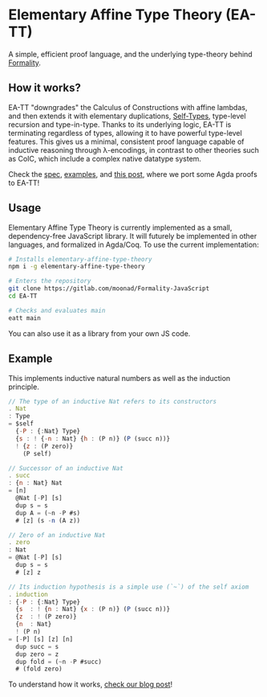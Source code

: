 # Elementary Affine Type Theory (EA-TT)

A simple, efficient proof language, and the underlying type-theory behind [Formality](https://gitlab.com/moonad/formality).

## How it works?

EA-TT "downgrades" the Calculus of Constructions with affine lambdas, and then extends it with elementary duplications, [Self-Types](http://homepage.divms.uiowa.edu/~astump/papers/fu-stump-rta-tlca-14.pdf), type-level recursion and type-in-type. Thanks to its underlying logic, EA-TT is terminating regardless of types, allowing it to have powerful type-level features. This gives us a minimal, consistent proof language capable of inductive reasoning through λ-encodings, in contrast to other theories such as CoIC, which include a complex native datatype system.

Check the [spec](/spec/EA-TT.md), [examples](https://gitlab.com/moonad/Formality-JavaScript/blob/master/EA-TT/main.eatt), and [this post](https://medium.com/@maiavictor/introduction-to-formality-part-1-7ae5b02422ec), where we port some Agda proofs to EA-TT!

## Usage

Elementary Affine Type Theory is currently implemented as a small, dependency-free JavaScript library. It will futurely be implemented in other languages, and formalized in Agda/Coq. To use the current implementation:

```bash
# Installs elementary-affine-type-theory
npm i -g elementary-affine-type-theory

# Enters the repository
git clone https://gitlab.com/moonad/Formality-JavaScript
cd EA-TT

# Checks and evaluates main
eatt main
```

You can also use it as a library from your own JS code.

## Example

This implements inductive natural numbers as well as the induction principle.

```javascript
// The type of an inductive Nat refers to its constructors
. Nat
: Type
= $self
  {-P : {:Nat} Type}
  {s : ! {-n : Nat} {h : (P n)} (P (succ n))}
  ! {z : (P zero)}
    (P self)

// Successor of an inductive Nat
. succ
: {n : Nat} Nat
= [n]
  @Nat [-P] [s]
  dup s = s
  dup A = (~n -P #s)
  # [z] (s -n (A z))

// Zero of an inductive Nat
. zero
: Nat
= @Nat [-P] [s]
  dup s = s
  # [z] z

// Its induction hypothesis is a simple use (`~`) of the self axiom
. induction
: {-P : {:Nat} Type}
  {s  : ! {n : Nat} {x : (P n)} (P (succ n))}
  {z  : ! (P zero)}
  {n  : Nat}
  ! (P n)
= [-P] [s] [z] [n]
  dup succ = s
  dup zero = z
  dup fold = (~n -P #succ)
  # (fold zero)
```


To understand how it works, [check our blog post](https://medium.com/@maiavictor/introduction-to-formality-part-1-7ae5b02422ec)!
